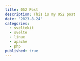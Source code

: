 ```yaml
---
title: 052 Post
description: This is my 052 post
date: '2023-8-24'
categories:
  - sveltekit
  - svelte
  - linux
  - apache
  - php
published: true
---
```



